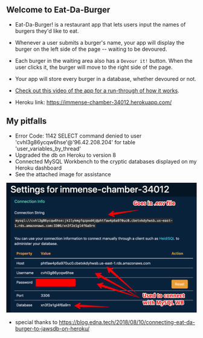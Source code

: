 ## Welcome to Eat-Da-Burger

* Eat-Da-Burger! is a restaurant app that lets users input the names of burgers they'd like to eat.

* Whenever a user submits a burger's name, your app will display the burger on the left side of the page -- waiting to be devoured.

* Each burger in the waiting area also has a `Devour it!` button. When the user clicks it, the burger will move to the right side of the page.

* Your app will store every burger in a database, whether devoured or not.

* [Check out this video of the app for a run-through of how it works](https://youtu.be/msvdn95x9OM).

* Heroku link: https://immense-chamber-34012.herokuapp.com/

## My pitfalls
- Error Code: 1142 SELECT command denied to user 'cvhl3g86ycqw6hse'@'96.42.208.204' for table 'user_variables_by_thread'
- Upgraded the db on Heroku to version 8
- Connected MySQL Workbench to the cryptic databases displayed on my Heroku dashboard
- See the attached image for assistance

![JAWSDB Help Image](./JawsDB-troubleshooting.png)
- special thanks to https://blog.edna.tech/2018/08/10/connecting-eat-da-burger-to-jawsdb-on-heroku/